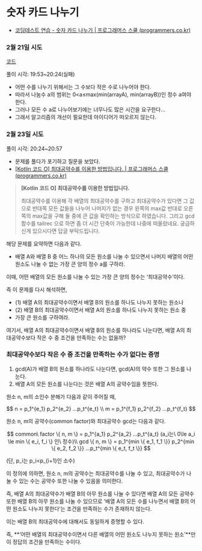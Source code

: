 # 숫자 카드 나누기

- [코딩테스트 연습 - 숫자 카드 나누기 | 프로그래머스 스쿨 (programmers.co.kr)](https://school.programmers.co.kr/learn/courses/30/lessons/135807)

### 2월 21일 시도

[코드](../20230221/divide_number_card(fail).cpp)

풀이 시각: 19:53~20:24(실패)

- 어떤 수를 나누기 위해서는 그 수보다 작은 수로 나누어야 한다.
- 따라서 나눔수 a의 범위는 0<a≤max(min(arrayA), min(arrayB))인 정수 a여야 한다.
- 그러나 모든 수 a로 나누어보기에는 너무나도 많은 시간을 요구한다…
- 그래서 알고리즘의 개선이 필요한데 아이디어가 떠오르지 않는다.

### 2월 23일 시도

풀이 시각: 20:24~20:57

- 문제를 풀다가 포기하고 질문을 보았다.
- [[Kotlin 코드 O] 최대공약수를 이용한 방법입니다. | 프로그래머스 스쿨 (programmers.co.kr)](https://school.programmers.co.kr/questions/44005)

> **[Kotlin 코드 O] 최대공약수를 이용한 방법입니다.**
> 
> 
> 최대공약수를 이용해 각 배열의 최대공약수를 구하고
> 최대공약수가 있다면 그 값으로 반대쪽 모든 값들을 나누어 나머지가 없는 경우 왼쪽의 max값
> 반대로 오른쪽의 max값을 구해 둘 중에 큰 값을 확인하는 방식으로 하였습니다.
> 그리고 gcd 함수를 tailrec 으로 하면 좀 더 시간 단축이 가능한데 나중에 떠올랐네요.
> 궁금하신게 있으시다면 답글 부탁드립니다.
> 

해당 문제를 요약하면 다음과 같다.

- 배열 A와 배열 B 중 어느 하나의 모든 원소를 나눌 수 있으면서 나머지 배열의 어떤 원소도 나눌 수 없는 가장 큰 양의 정수 a를 구하라.

이때, 어떤 배열의 모든 원소를 나눌 수 있는 가장 큰 양의 정수는 ‘최대공약수’이다.

즉 이 문제를 다시 해석하면,

- (1) 배열 A의 최대공약수이면서 배열 B의 원소를 하나도 나누지 못하는 원소나
- (2) 배열 B의 최대공약수이면서 배열 A의 원소를 하나도 나누지 못하는 원소 중
- 가장 큰 원소를 구하여라.

여기서, 배열 A의 최대공약수이면서 배열 B의 원소를 하나라도 나눈다면, 배열 A의 최대공약수보다 작은 수 중 조건을 만족하는 수는 없을까?

### 최대공약수보다 작은 수 중 조건을 만족하는 수가 없다는 증명

1. gcd(A)가 배열 B의 원소를 하나라도 나눈다면, gcd(A)의 약수 또한 그 원소를 나눈다.
2. 배열 A의 모든 원소를 나눈다는 것은 배열 A의 공약수임을 뜻한다.

원소 n, m의 소인수 분해가 다음과 같이 주어질 때,

$$
n = p_1^{e_1} p_2^{e_2} ...p_t^{e_t} \\
m = p_1^{f_1} p_2^{f_2} ...p_t^{f_t}
$$

원소 n, m의 공약수(common factor)와 최대공약수 gcd는 다음과 같다.

$$
common\ factor \{ n, m \} = p_1^{a_1} p_2^{a_2} ...p_t^{a_t} (a_i는\ 0\le a_i \le min \{ e_i, f_i \} 인\ 정수)\\
gcd \{ n, m \} = p_1^{min \{ e_1, f_1 \}} p_2^{min \{ e_2, f_2 \}} ...p_t^{min \{ e_t, f_t \}}
$$

(단, p_i는 p_i<p_{i+1}인 소수)

이 정의에 의하면, 원소 n, m의 공약수는 최대공약수를 나눌 수 있고, 최대공약수가 나눌 수 있는 수는 공약수 또한 나눌 수 있음을 의미한다.

즉, 배열 A의 최대공약수가 배열 B의 아무 원소를 나눌 수 있다면 배열 A의 모든 공약수 또한 배열 B의 아무 원소를 나눌 수 있으므로 ‘배열 A의 모든 수를 나누면서 배열 B의 어떤 원소도 나누지 못한다’는 조건을 만족하는 수가 존재하지 않는다.

이는 배열 B의 최대공약수에 대해서도 동일하게 증명할 수 있다.

즉, **‘어떤 배열의 최대공약수이면서 다른 배열의 어떤 원소도 나누지 못하는 원소’**만이 정답의 조건을 만족하는 수이다.
